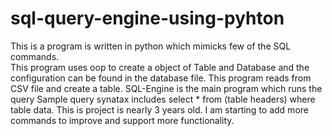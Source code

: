 # sql-query-engine-using-pyhton
This is a program is written in python which mimicks few of the SQL commands.  
This program uses oop to create a object of Table and Database and the configuration can be found in the database file.
This program reads from CSV file and create a table.
SQL-Engine is the main program which runs the query 
Sample  query synatax includes 
select * from (table headers) where table data.
This is project is nearly 3 years old. I am starting to add more commands to improve and support more functionality. 
